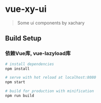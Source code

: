 # vue-xy-ui

> Some ui components by xachary

## Build Setup

### 依赖Vue库, vue-lazyload库

``` bash
# install dependencies
npm install

# serve with hot reload at localhost:8080
npm start

# build for production with minification
npm run build
```
